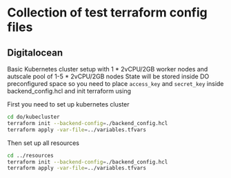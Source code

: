 # Collection of test terraform config files
## Digitalocean
Basic Kubernetes cluster setup with 1 * 2vCPU/2GB worker nodes and autscale pool of 1-5 * 2vCPU/2GB nodes
State will be stored inside DO preconfigured space so you need to place `access_key` and `secret_key` inside backend_config.hcl and init terraform using


First you need to set up kubernetes cluster
```bash
cd do/kubecluster
terraform init --backend-config=./backend_config.hcl
terraform apply -var-file=../variables.tfvars
```
Then set up all resources
```bash
cd ../resources
terraform init --backend-config=./backend_config.hcl
terraform apply -var-file=../variables.tfvars
```
